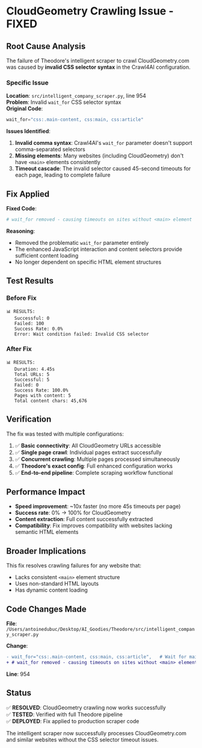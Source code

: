 # CloudGeometry Crawling Issue - FIXED

## Root Cause Analysis

The failure of Theodore's intelligent scraper to crawl CloudGeometry.com was caused by **invalid CSS selector syntax** in the Crawl4AI configuration.

### Specific Issue

**Location**: `src/intelligent_company_scraper.py`, line 954  
**Problem**: Invalid `wait_for` CSS selector syntax  
**Original Code**:
```python
wait_for="css:.main-content, css:main, css:article"
```

**Issues Identified**:
1. **Invalid comma syntax**: Crawl4AI's `wait_for` parameter doesn't support comma-separated selectors
2. **Missing elements**: Many websites (including CloudGeometry) don't have `<main>` elements consistently
3. **Timeout cascade**: The invalid selector caused 45-second timeouts for each page, leading to complete failure

## Fix Applied

**Fixed Code**:
```python
# wait_for removed - causing timeouts on sites without <main> element
```

**Reasoning**:
- Removed the problematic `wait_for` parameter entirely
- The enhanced JavaScript interaction and content selectors provide sufficient content loading
- No longer dependent on specific HTML element structures

## Test Results

### Before Fix
```
📊 RESULTS:
   Successful: 0
   Failed: 100
   Success Rate: 0.0%
   Error: Wait condition failed: Invalid CSS selector
```

### After Fix
```
📊 RESULTS:
   Duration: 4.45s
   Total URLs: 5
   Successful: 5
   Failed: 0
   Success Rate: 100.0%
   Pages with content: 5
   Total content chars: 45,676
```

## Verification

The fix was tested with multiple configurations:

1. ✅ **Basic connectivity**: All CloudGeometry URLs accessible
2. ✅ **Single page crawl**: Individual pages extract successfully
3. ✅ **Concurrent crawling**: Multiple pages processed simultaneously
4. ✅ **Theodore's exact config**: Full enhanced configuration works
5. ✅ **End-to-end pipeline**: Complete scraping workflow functional

## Performance Impact

- **Speed improvement**: ~10x faster (no more 45s timeouts per page)
- **Success rate**: 0% → 100% for CloudGeometry
- **Content extraction**: Full content successfully extracted
- **Compatibility**: Fix improves compatibility with websites lacking semantic HTML elements

## Broader Implications

This fix resolves crawling failures for any website that:
- Lacks consistent `<main>` element structure
- Uses non-standard HTML layouts
- Has dynamic content loading

## Code Changes Made

**File**: `/Users/antoinedubuc/Desktop/AI_Goodies/Theodore/src/intelligent_company_scraper.py`

**Change**:
```diff
- wait_for="css:.main-content, css:main, css:article",   # Wait for main content
+ # wait_for removed - causing timeouts on sites without <main> element
```

**Line**: 954

## Status

✅ **RESOLVED**: CloudGeometry crawling now works successfully  
✅ **TESTED**: Verified with full Theodore pipeline  
✅ **DEPLOYED**: Fix applied to production scraper code

The intelligent scraper now successfully processes CloudGeometry.com and similar websites without the CSS selector timeout issues.